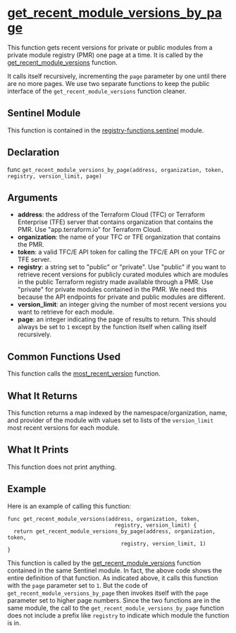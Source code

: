 # [get_recent_module_versions_by_page](../registry-functions.sentinel#L26)
This function gets recent versions for private or public modules from a private module registry (PMR) one page at a time. It is called by the [get_recent_module_versions](./get_recent_module_versions.md) function.

It calls itself recursively, incrementing the `page` parameter by one until there are no more pages. We use two separate functions to keep the public interface of the `get_recent_module_versions` function cleaner.

## Sentinel Module
This function is contained in the [registry-functions.sentinel](../registry-functions.sentinel) module.

## Declaration
func `get_recent_module_versions_by_page(address, organization, token,
                                           registry, version_limit, page)`

## Arguments
* **address**: the address of the Terraform Cloud (TFC) or Terraform Enterprise (TFE) server that contains organization that contains the PMR. Use "app.terraform.io" for Terraform Cloud.
* **organization**: the name of your TFC or TFE organization that contains the PMR.
* **token**: a valid TFC/E API token for calling the TFC/E API on your TFC or TFE server.
* **registry**: a string set to "public" or "private". Use "public" if you want to retrieve recent versions for publicly curated modules which are modules in the public Terraform registry made available through a PMR. Use "private" for private modules contained in the PMR. We need this because the API endpoints for private and public modules are different.
* **version_limit**: an integer giving the number of most recent versions you want to retrieve for each module.
* **page**: an integer indicating the page of results to return.  This should always be set to `1` except by the function itself when calling itself recursively.

## Common Functions Used
This function calls the [most_recent_version](./most_recent_version.md) function.

## What It Returns
This function returns a map indexed by the namespace/organization, name, and provider of the module with values set to lists of the `version_limit` most recent versions for each module.

## What It Prints
This function does not print anything.

## Example
Here is an example of calling this function:
```
func get_recent_module_versions(address, organization, token,
                                  registry, version_limit) {
  return get_recent_module_versions_by_page(address, organization, token,
                                    registry, version_limit, 1)
}
```

This function is called by the [get_recent_module_versions](./get_recent_module_versions.md) function contained in the same Sentinel module. In fact, the above code shows the entire definition of that function. As indicated above, it calls this function with the `page` parameter set to `1`. But the code of `get_recent_module_versions_by_page` then invokes itself with the `page` parameter set to higher page numbers. Since the two functions are in the same module, the call to the `get_recent_module_versions_by_page` function does not include a prefix like `registry` to indicate which module the function is in.
